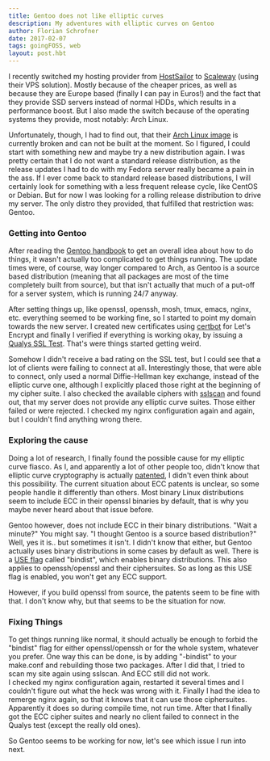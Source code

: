 ```yaml
---
title: Gentoo does not like elliptic curves
description: My adventures with elliptic curves on Gentoo
author: Florian Schrofner
date: 2017-02-07
tags: goingFOSS, web
layout: post.hbt
---
```


I recently switched my hosting provider from [HostSailor](https://hostsailor.com/) to [Scaleway](https://www.scaleway.com/) (using their VPS solution). Mostly because of the cheaper prices, as well as because they are Europe based (finally I can pay in Euros!) and the fact that they provide SSD servers instead of normal HDDs, which results in a performance boost. But I also made the switch because of the operating systems they provide, most notably: Arch Linux.  

Unfortunately, though, I had to find out, that their [Arch Linux image](https://github.com/scaleway/image-archlinux) is currently broken and can not be built at the moment. So I figured, I could start with something new and maybe try a new distribution again. I was pretty certain that I do not want a standard release distribution, as the release updates I had to do with my Fedora server really became a pain in the ass. If I ever come back to standard release based distributions, I will certainly look for something with a less frequent release cycle, like CentOS or Debian. But for now I was looking for a rolling release distribution to drive my server. The only distro they provided, that fulfilled that restriction was: Gentoo.  

### Getting into Gentoo
After reading the [Gentoo handbook](https://wiki.gentoo.org/wiki/Handbook:AMD64) to get an overall idea about how to do things, it wasn't actually too complicated to get things running. The update times were, of course, way longer compared to Arch, as Gentoo is a source based distribution (meaning that all packages are most of the time completely built from source), but that isn't actually that much of a put-off for a server system, which is running 24/7 anyway.  

After setting things up, like openssl, openssh, mosh, tmux, emacs, nginx, etc. everything seemed to be working fine, so I started to point my domain towards the new server. I created new certificates using [certbot](https://certbot.eff.org/) for Let's Encrypt and finally I verified if everything is working okay, by issuing a [Qualys SSL Test](https://www.ssllabs.com/ssltest/). That's were things started getting weird.  

Somehow I didn't receive a bad rating on the SSL test, but I could see that a lot of clients were failing to connect at all. Interestingly those, that were able to connect, only used a normal Diffie-Hellman key exchange, instead of the elliptic curve one, although I explicitly placed those right at the beginning of my cipher suite. I also checked the available ciphers with [sslscan](https://github.com/DinoTools/sslscan) and found out, that my server does not provide any elliptic curve suites. Those either failed or were rejected. I checked my nginx configuration again and again, but I couldn't find anything wrong there.  

### Exploring the cause
Doing a lot of research, I finally found the possible cause for my elliptic curve fiasco. As I, and apparently a lot of other people too, didn't know that elliptic curve cryptography is actually [patented](https://en.wikipedia.org/wiki/ECC_patents), I didn't even think about this possibility. The current situation about ECC patents is unclear, so some people handle it differently than others. Most binary Linux distributions seem to include ECC in their openssl binaries by default, that is why you maybe never heard about that issue before.  

Gentoo however, does not include ECC in their binary distributions. "Wait a minute?" You might say. "I thought Gentoo is a source based distribution?" Well, yes it is.. but sometimes it isn't. I didn't know that either, but Gentoo actually uses binary distributions in some cases by default as well. There is a [USE flag](https://wiki.gentoo.org/wiki/USE_flag) called "bindist", which enables binary distributions. This also applies to openssh/openssl and their ciphersuites. So as long as this USE flag is enabled, you won't get any ECC support.  

However, if you build openssl from source, the patents seem to be fine with that. I don't know why, but that seems to be the situation for now.

### Fixing Things
To get things running like normal, it should actually be enough to forbid the "bindist" flag for either openssl/openssh or for the whole system, whatever you prefer. One way this can be done, is by adding "-bindist" to your make.conf and rebuilding those two packages. After I did that, I tried to scan my site again using sslscan. And ECC still did not work.  
I checked my nginx configuration again, restarted it several times and I couldn't figure out what the heck was wrong with it. Finally I had the idea to remerge nginx again, so that it knows that it can use those ciphersuites. Apparently it does so during compile time, not run time. After that I finally got the ECC cipher suites and nearly no client failed to connect in the Qualys test (except the really old ones).  

So Gentoo seems to be working for now, let's see which issue I run into next.
